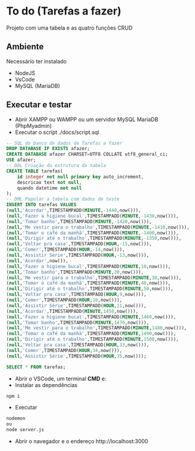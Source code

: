 # To do (Tarefas a fazer)

Projeto com uma tabela e as quatro funções CRUD

## Ambiente
Necessário ter instalado
- NodeJS
- VsCode
- MySQL (MariaDB)

## Executar e testar
- Abrir XAMPP ou WAMPP ou um servidor MySQL MariaDB (PhpMyadmin)
- Executar o script ./docs/script.sql
```sql
-- SQL do banco de dados de Tarefas a fazer
DROP DATABASE IF EXISTS afazer;
CREATE DATABASE afazer CHARSET=UTF8 COLLATE utf8_general_ci;
USE afazer;
-- DDL Criação da estrutura da tabela
CREATE TABLE tarefas(
    id integer not null primary key auto_increment,
    descricao text not null,
    quando datetime not null
);
-- DML Popular a tabela com dados de teste
INSERT INTO tarefas VALUES
(null,'Acordar',TIMESTAMPADD(MINUTE,-1440,now())),
(null,'Fazer a higiene bucal',TIMESTAMPADD(MINUTE,-1430,now())),
(null,'Tomar banho',TIMESTAMPADD(MINUTE,-1420,now())),
(null,'Me vestir para o trabalho',TIMESTAMPADD(MINUTE,-1410,now())),
(null,'Tomar o café da manhã',TIMESTAMPADD(MINUTE,-1400,now())),
(null,'Dirigir até o trabalho',TIMESTAMPADD(MINUTE,-1350,now())),
(null,'Voltar pra casa',TIMESTAMPADD(HOUR,-15,now())),
(null,'Comer',TIMESTAMPADD(HOUR,-14,now())),
(null,'Assistir Série',TIMESTAMPADD(HOUR,-13,now())),
(null,'Acordar',now()),
(null,'Fazer a higiene bucal',TIMESTAMPADD(MINUTE,10,now())),
(null,'Tomar banho',TIMESTAMPADD(MINUTE,20,now())),
(null,'Me vestir para o trabalho',TIMESTAMPADD(MINUTE,30,now())),
(null,'Tomar o café da manhã',TIMESTAMPADD(MINUTE,40,now())),
(null,'Dirigir até o trabalho',TIMESTAMPADD(MINUTE,50,now())),
(null,'Voltar pra casa',TIMESTAMPADD(HOUR,9,now())),
(null,'Comer',TIMESTAMPADD(HOUR,10,now())),
(null,'Assistir Série',TIMESTAMPADD(HOUR,11,now())),
(null,'Acordar',TIMESTAMPADD(MINUTE,1450,now())),
(null,'Fazer a higiene bucal',TIMESTAMPADD(MINUTE,1460,now())),
(null,'Tomar banho',TIMESTAMPADD(MINUTE,1470,now())),
(null,'Me vestir para o trabalho',TIMESTAMPADD(MINUTE,1480,now())),
(null,'Tomar o café da manhã',TIMESTAMPADD(MINUTE,1490,now())),
(null,'Dirigir até o trabalho',TIMESTAMPADD(MINUTE,1500,now())),
(null,'Voltar pra casa',TIMESTAMPADD(HOUR,33,now())),
(null,'Comer',TIMESTAMPADD(HOUR,34,now())),
(null,'Assistir Série',TIMESTAMPADD(HOUR,35,now()));

SELECT * FROM tarefas;
```
- Abrir o VSCode, um terminal **CMD** e:
- Instalar as dependências
```cmd
npm i
```
- Executar
```cmd
nodemon
ou
node server.js
```
- Abrir o navegador e o endereço http://localhost:3000